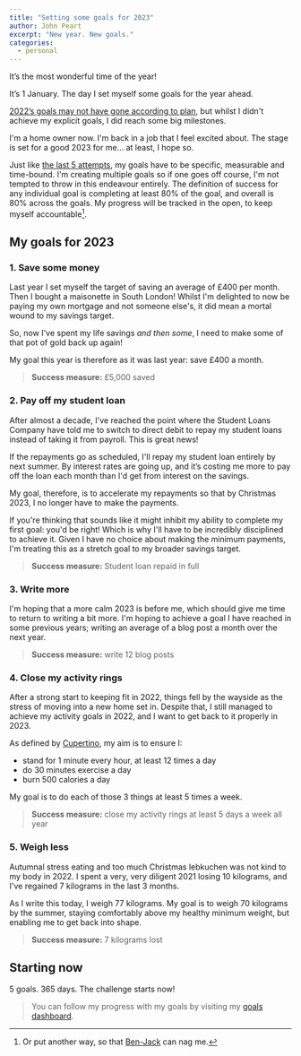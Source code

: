 ```yaml
---
title: "Setting some goals for 2023"
author: John Peart
excerpt: "New year. New goals."
categories:
  - personal
---
```


It’s the most wonderful time of the year!

It’s 1 January. The day I set myself some goals for the year ahead.

[2022’s goals may not have gone according to plan](/2022/01/01/setting-goals-for-2022/), but whilst I didn't achieve my explicit goals, I did reach some big milestones.

I'm a home owner now. I'm back in a job that I feel excited about. The stage is set for a good 2023 for me... at least, I hope so.

Just like [the last 5 attempts](/goals/), my goals have to be specific, measurable and time-bound. I'm creating multiple goals so if one goes off course, I'm not tempted to throw in this endeavour entirely. The definition of success for any individual goal is completing at least 80% of the goal, and overall is 80% across the goals. My progress will be tracked in the open, to keep myself accountable[^accountable].

[^accountable]: Or put another way, so that [Ben-Jack](https://mastodon.social/@sparksofben) can nag me.

## My goals for 2023

### 1. Save some money

Last year I set myself the target of saving an average of £400 per month. Then I bought a maisonette in South London! Whilst I'm delighted to now be paying my own mortgage and not someone else's, it did mean a mortal wound to my savings target.

So, now I've spent my life savings _and then some_, I need to make some of that pot of gold back up again!

My goal this year is therefore as it was last year: save £400 a month.

> **Success measure:** £5,000 saved

### 2. Pay off my student loan

After almost a decade, I've reached the point where the Student Loans Company have told me to switch to direct debit to repay my student loans instead of taking it from payroll. This is great news!

If the repayments go as scheduled, I'll repay my student loan entirely by next summer. By interest rates are going up, and it’s costing me more to pay off the loan each month than I'd get from interest on the savings.

My goal, therefore, is to accelerate my repayments so that by Christmas 2023, I no longer have to make the payments.

If you're thinking that sounds like it might inhibit my ability to complete my first goal: you'd be right! Which is why I'll have to be incredibly disciplined to achieve it. Given I have no choice about making the minimum payments, I'm treating this as a stretch goal to my broader savings target.

> **Success measure:** Student loan repaid in full

### 3. Write more

I'm hoping that a more calm 2023 is before me, which should give me time to return to writing a bit more. I'm hoping to achieve a goal I have reached in some previous years; writing an average of a blog post a month over the next year.

> **Success measure:** write 12 blog posts

### 4. Close my activity rings

After a strong start to keeping fit in 2022, things fell by the wayside as the stress of moving into a new home set in. Despite that, I still managed to achieve my activity goals in 2022, and I want to get back to it properly in 2023.

As defined by [Cupertino](//apple.com/uk/watch), my aim is to ensure I:

- stand for 1 minute every hour, at least 12 times a day
- do 30 minutes exercise a day
- burn 500 calories a day

My goal is to do each of those 3 things at least 5 times a week.

> **Success measure:** close my activity rings at least 5 days a week all year

### 5. Weigh less

Autumnal stress eating and too much Christmas lebkuchen was not kind to my body in 2022. I spent a very, very diligent 2021 losing 10 kilograms, and I've regained 7 kilograms in the last 3 months.

As I write this today, I weigh 77 kilograms. My goal is to weigh 70 kilograms by the summer, staying comfortably above my healthy minimum weight, but enabling me to get back into shape.

> **Success measure:** 7 kilograms lost

## Starting now

5 goals. 365 days. The challenge starts now!


> You can follow my progress with my goals by visiting my [goals dashboard](/goals/2023).
